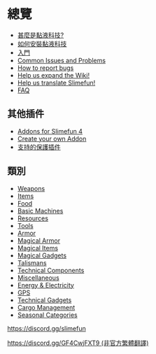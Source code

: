 # 總覽

* [甚麼是黏液科技?](https://github.com/xMikux/Slimefun4/wiki/Slimefun-in-a-nutshell)
* [如何安裝黏液科技](https://github.com/xMikux/Slimefun4/wiki/Installing-Slimefun)
* [入門](https://github.com/xMikux/Slimefun4/wiki/Getting-Started)
* [Common Issues and Problems](https://github.com/xMikux/Slimefun4/wiki/Common-Issues)
* [How to report bugs](https://github.com/xMikux/Slimefun4/wiki/How-to-report-bugs)
* [Help us expand the Wiki!](https://github.com/xMikux/Slimefun4/wiki/Expanding-the-Wiki)
* [Help us translate Slimefun!](https://github.com/xMikux/Slimefun4/wiki/Translating-Slimefun)
* [FAQ](https://github.com/xMikux/Slimefun4/wiki/FAQ)

## 其他插件

* [Addons for Slimefun 4](https://github.com/xMikux/Slimefun4/wiki/Addons)
* [Create your own Addon](https://github.com/xMikux/Slimefun4/wiki/Developer-Guide)
* [支持的保護插件](https://github.com/xMikux/Slimefun4/wiki/Protection-Plugins)

## 類別

* [Weapons](https://github.com/xMikux/Slimefun4/wiki/Weapons)
* [Items](https://github.com/xMikux/Slimefun4/wiki/Items)
* [Food](https://github.com/xMikux/Slimefun4/wiki/Food)
* [Basic Machines](https://github.com/xMikux/Slimefun4/wiki/Basic-Machines)
* [Resources](https://github.com/xMikux/Slimefun4/wiki/Resources)
* [Tools](https://github.com/xMikux/Slimefun4/wiki/Tools)
* [Armor](https://github.com/Slimefun/Slimefun4/wiki/Armor)
* [Magical Armor](https://github.com/xMikux/Slimefun4/wiki/Magical-Armor)
* [Magical Items](https://github.com/xMikux/Slimefun4/wiki/Magical-Items)
* [Magical Gadgets](https://github.com/xMikux/Slimefun4/wiki/Magical-Gadgets)
* [Talismans](https://github.com/xMikux/Slimefun4/wiki/Talismans)
* [Technical Components](https://github.com/xMikux/Slimefun4/wiki/Technical-Components)
* [Miscellaneous](https://github.com/xMikux/Slimefun4/wiki/Miscellaneous-Items)
* [Energy & Electricity](https://github.com/xMikux/Slimefun4/wiki/Electric-Machines)
* [GPS](https://github.com/xMikux/Slimefun4/wiki/GPS)
* [Technical Gadgets](https://github.com/xMikux/Slimefun4/wiki/Technical-Gadgets)
* [Cargo Management](https://github.com/xMikux/Slimefun4/wiki/Cargo-Management)
* [Seasonal Categories](https://github.com/xMikux/Slimefun4/wiki/Seasonal-Categories)

<p>
  <a href="https://discord.gg/slimefun">https://discord.gg/slimefun</a>
</p>
<p>
  <a href="https://discord.gg/GF4CwjFXT9">https://discord.gg/GF4CwjFXT9 (非官方繁體翻譯)</a>
</p>
